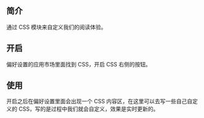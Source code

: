 简介
--

通过 CSS 模块来自定义我们的阅读体验。

开启
--

偏好设置的应用市场里面找到 CSS，开启 CSS 右侧的按钮。

使用
--

开启之后在偏好设置里面会出现一个 CSS 内容区，在这里可以去写一些自己自定义的 CSS，写的是过程中我们就会自定义，效果是实时更新的。